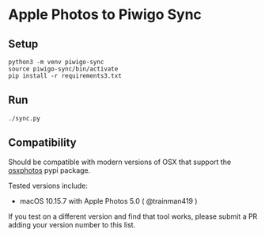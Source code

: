 # Apple Photos to Piwigo Sync

## Setup

```
python3 -m venv piwigo-sync
source piwigo-sync/bin/activate
pip install -r requirements3.txt
```

## Run

```
./sync.py
```

## Compatibility

Should be compatible with modern versions of OSX that support the [osxphotos](https://pypi.org/project/osxphotos/) pypi package.

Tested versions include:

 * macOS 10.15.7 with Apple Photos 5.0 ( @trainman419 )

If you test on a different version and find that tool works, please submit a PR adding your version number to this list.
